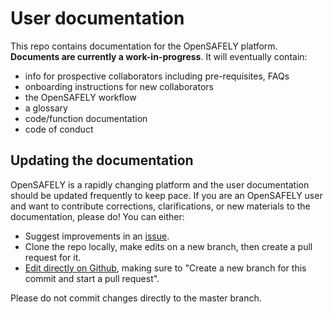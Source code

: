 # User documentation

This repo contains documentation for the OpenSAFELY platform. **Documents are currently a work-in-progress**. It will eventually contain:
* info for prospective collaborators including pre-requisites, FAQs
* onboarding instructions for new collaborators
* the OpenSAFELY workflow
* a glossary
* code/function documentation
* code of conduct


## Updating the documentation

OpenSAFELY is a rapidly changing platform and the user documentation should be updated frequently to keep pace. If you are an OpenSAFELY user and want to contribute corrections, clarifications, or new materials to the documentation, please do! You can either:

* Suggest improvements in an [issue](https://github.com/opensafely/documentation/issues).
* Clone the repo locally, make edits on a new branch, then create a pull request for it.
* [Edit directly on Github](https://docs.github.com/en/github/managing-files-in-a-repository/editing-files-in-your-repository), making sure to "Create a new branch for this commit and start a pull request".

Please do not commit changes directly to the master branch.
